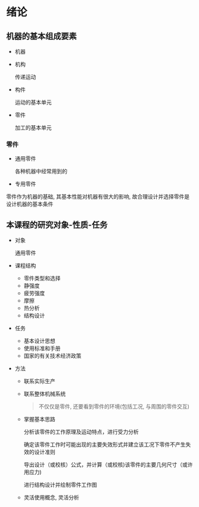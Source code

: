 # 绪论

## 机器的基本组成要素

- 机器

- 机构

  传递运动

- 构件

  运动的基本单元

- 零件

  加工的基本单元

### 零件

- 通用零件

  各种机器中经常用到的

- 专用零件

零件作为机器的基础, 其基本性能对机器有很大的影响, 故合理设计并选择零件是设计机器的基本条件

## 本课程的研究对象-性质-任务

- 对象

  通用零件

- 课程结构

  - 零件类型和选择
  - 静强度
  - 疲劳强度
  - 摩擦
  - 热分析
  - 结构设计

- 任务

  - 基本设计思想
  - 使用标准和手册
  - 国家的有关技术经济政策

- 方法

  - 联系实际生产
  - 联系整体机械系统

    > 不仅仅是零件, 还要看到零件的环境(包括工况, 与周围的零件交互)

  - 掌握基本思路

    分析该零件的工作原理及运动特点，进行受力分析

    确定该零件工作时可能出现的主要失效形式并建立该工况下零件不产生失效的设计准则

    导出设计（或校核）公式，并计算（或校核)该零件的主要几何尺寸（或许用应力)

    进行结构设计并绘制零件工作图

  - 灵活使用概念, 灵活分析
